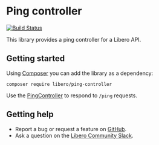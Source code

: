 Ping controller
===============

[![Build Status](https://travis-ci.com/libero/ping-controller.svg?branch=master)](https://travis-ci.com/libero/ping-controller)

This library provides a ping controller for a Libero API.

Getting started
---------------

Using [Composer](https://getcomposer.org/) you can add the library as a dependency:

```
composer require libero/ping-controller
```

Use the [PingController](src/PingController.php) to respond to `/ping` requests.

Getting help
------------

- Report a bug or request a feature on [GitHub](https://github.com/libero/libero/issues/new/choose).
- Ask a question on the [Libero Community Slack](https://libero-community.slack.com/).

